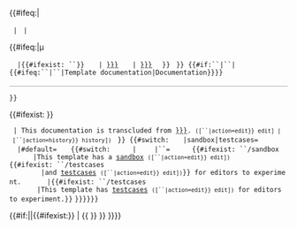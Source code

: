 <div class="template-documentation">

{{#ifeq:\|

` |`
` |`

<div style="padding-bottom:3px; border-bottom: 1px solid #aaa; margin-bottom:1ex">

{{#ifeq:\|μ

`  |`<span class="editsection plainlinks" id="doc_editlinks">`{{#ifexist: ``}}`
`   | `[`}}}`]({{fullurl:{{{1 "wikilink")
`   | `[`}}}`]({{fullurl:{{{1 "wikilink")
`  }}`</span>
` }} `<span style="{{#if:{{{heading-style|}}}|{{{heading-style}}}|{{#ifeq:{{NAMESPACE}}|{{ns:template}}|font-weight: bold; font-size: 125%|font-size: 150%}}}}">`{{#if:``|``|{{#ifeq:``|``|Template documentation|Documentation}}}}`</span>

</div>

`}} `

<div id="template_doc_page_transcluded" class="dablink plainlinks">

{{#ifexist: }}

` | This documentation is transcluded from `[`}}}`]({{{1 "wikilink")`. `<small style="font-style: normal">`([``|action=edit}} edit] | [``|action=history}} history])`</small>
` }} {{#switch: `
`  |sandbox|testcases=`
`  |#default=`
`   {{#switch: `
`    |`
`    |``=`
`     {{#ifexist: ``/sandbox`
`      |This template has a `[`sandbox`](Template:Documentation/sandbox "wikilink")` `<small style="font-style: normal">`([``|action=edit}} edit])`</small>`  {{#ifexist: ``/testcases`
`        |and `[`testcases`](Template:Documentation/testcases "wikilink")` `<small style="font-style: normal">`([``|action=edit}} edit])`</small>`}} for editors to experiment.`
`      |{{#ifexist: ``/testcases`
`       |This template has `[`testcases`](Template:Documentation/testcases "wikilink")` `<small style="font-style: normal">`([``|action=edit}} edit])`</small>` for editors to experiment.}}`
`}}}}}}`

</div>

{{#if:\|\|{{#ifexist:}} \| {{ }} }} }}}}

</div>